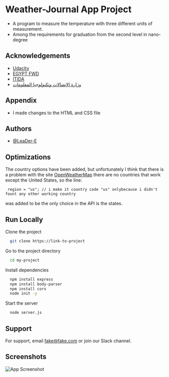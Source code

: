 # Weather-Journal App Project

* A program to measure the temperature with three different units of measurement.
* Among the requirements for graduation from the second level in nano-degree


## Acknowledgements

 - [Udacity](https://www.udacity.com/)
 - [EGYPT FWD](https://egfwd.com/?utm_source=googlesearch&utm_medium=ads&utm_campaign=branding&utm_adgroup=fwd&gclid=Cj0KCQiAj4ecBhD3ARIsAM4Q_jHmZXCkCy4Iy1F_Sjb2LZFvOEq9KGos0KSUszADXr0Uhx-772wwv9oaAidcEALw_wcB)
 - [ITIDA](https://itida.gov.eg/Arabic/Pages/default.aspx)
 - [وزارة الإتصالات وتكنولوجيا المعلومات](https://mcit.gov.eg/ar)


## Appendix

* I made changes to the HTML and CSS file

## Authors

- [@LeaDer-E](https://www.github.com/LeaDer-E)


## Optimizations

The country options have been added, but unfortunately I think that there is a problem with the site [OpenWeatherMap](https://openweathermap.org/) there are no countries that work except the United States, so the line:
```
 region = "us"; // i make it country code "us" onlybecause i didn't fount any other working country
```

was added to be the only choice in the API is the states.
## Run Locally

Clone the project

```bash
  git clone https://link-to-project
```

Go to the project directory

```bash
  cd my-project
```

Install dependencies

```bash
  npm install express
  npm install body-parser
  npm install cors
  node init -y
```

Start the server

```bash
  node server.js
```


## Support

For support, email fake@fake.com or join our Slack channel.


## Screenshots

![App Screenshot](https://via.placeholder.com/468x300?text=App+Screenshot+Here)
